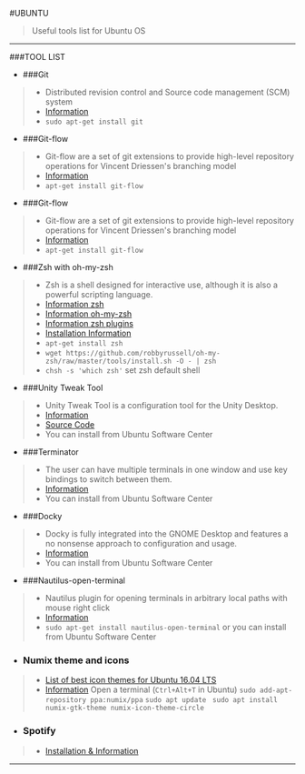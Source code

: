 #UBUNTU 

> Useful tools list for Ubuntu OS

--------------
###TOOL LIST
 
* ###Git 
> * Distributed revision control and Source code management (SCM) system
> * [Information](https://github.com/paufsc/journey-to-git)
> * `sudo apt-get install git`

* ###Git-flow 
> * Git-flow are a set of git extensions to provide high-level repository operations for Vincent Driessen's branching model
> * [Information](http://danielkummer.github.io/git-flow-cheatsheet/index.html)
> * `apt-get install git-flow`

* ###Git-flow 
> * Git-flow are a set of git extensions to provide high-level repository operations for Vincent Driessen's branching model
> * [Information](http://danielkummer.github.io/git-flow-cheatsheet/index.html)
> * `apt-get install git-flow`

* ###Zsh with oh-my-zsh
> * Zsh is a shell designed for interactive use, although it is also a powerful scripting language.
> * [Information zsh](http://www.zsh.org/)  
> * [Information oh-my-zsh](https://github.com/robbyrussell/oh-my-zsh)
> * [Information zsh plugins](https://github.com/robbyrussell/oh-my-zsh#plugins)
> * [Installation Information](http://uralfrkn.blogspot.com.tr/2014/05/oh-my-zsh-kurulumu.html)  
> * `apt-get install zsh`
> * `wget https://github.com/robbyrussell/oh-my-zsh/raw/master/tools/install.sh -O - | zsh`
> * `chsh -s 'which zsh'`  set zsh default shell 

* ###Unity Tweak Tool 
> * Unity Tweak Tool is a configuration tool for the Unity Desktop.
> * [Information](https://apps.ubuntu.com/cat/applications/unity-tweak-tool/) 
> * [Source Code](https://github.com/freyja-dev/unity-tweak-tool)
> * You can install from Ubuntu Software Center

* ###Terminator
> * The user can have multiple terminals in one window and use key bindings to switch between them.
> * [Information](https://apps.ubuntu.com/cat/applications/precise/terminator/) 
> * You can install from Ubuntu Software Center

* ###Docky
> * Docky is fully integrated into the GNOME Desktop and features a no nonsense approach to configuration and usage.
> * [Information](https://apps.ubuntu.com/cat/applications/docky/) 
> * You can install from Ubuntu Software Center

* ###Nautilus-open-terminal 
> * Nautilus plugin for opening terminals in arbitrary local paths with mouse right click
> * [Information](http://packages.ubuntu.com/lucid/gnome/nautilus-open-terminal) 
> * `sudo apt-get install nautilus-open-terminal` or you can install from Ubuntu Software Center

* ### Numix theme and icons
> * [List of best icon themes for Ubuntu 16.04 LTS](https://itsfoss.com/best-icon-themes-ubuntu-16-04/)
> * [Information](https://itsfoss.com/install-numix-ubuntu/)
> Open a terminal (`Ctrl+Alt+T` in Ubuntu)
> `sudo add-apt-repository ppa:numix/ppa`
> `sudo apt update `
> `sudo apt install numix-gtk-theme numix-icon-theme-circle `

* ### Spotify 
> * [Installation & Information](https://linuxconfig.org/installation-of-spotify-client-on-ubuntu-16-04-xenial-xerus-lts-64-bit-linux)

---------------------- 
